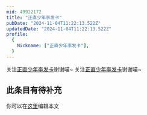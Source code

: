 ```yaml
---
mid: 49922172
title: "正直少年李发卡"
pubDate: "2024-11-04T11:22:13.522Z"
updatedDate: "2024-11-04T11:22:13.522Z"
profile:
  {
    Nickname: ["正直少年李发卡"],
  }
---
```


关注[正直少年李发卡](https://space.bilibili.com/49922172)谢谢喵~ 关注[正直少年李发卡](https://space.bilibili.com/49922172)谢谢喵~

## 此条目有待补充
你可以在[这里](https://github.com/Yuhanawa/VTuber.ICU-Content/edit/master/v/正直少年李发卡/index.md)编辑本文
